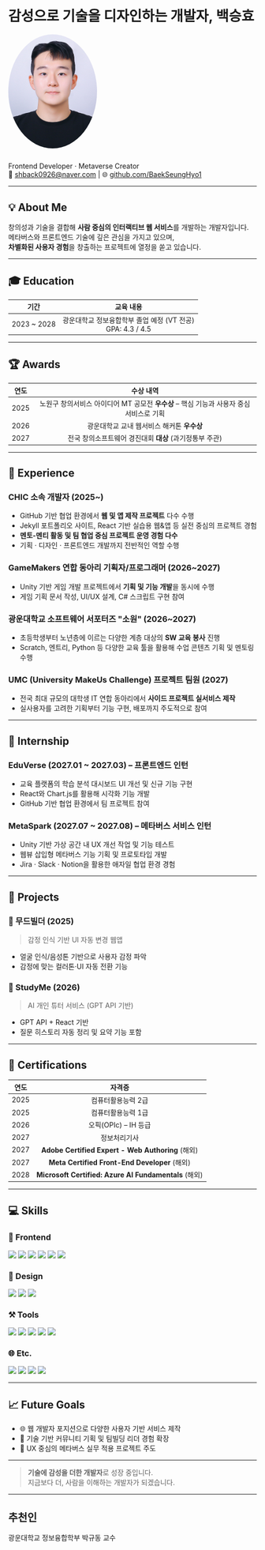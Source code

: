 # 감성으로 기<span style="font-family: 'Noto Sans KR';">술</span>을 디자인하는 개발자, 백승효

<img src="assets/img/profile.jpg" alt="SeungHyo Baek" width="180" style="border-radius: 50%; margin-bottom: 10px;" />

Frontend Developer · Metaverse Creator  
📧 shback0926@naver.com | 🌐 [github.com/BaekSeungHyo1](https://github.com/BaekSeungHyo1)

---

## 💡 About Me

창의성과 기술을 결합해 **사람 중심의 인터랙티브 웹 서비스**를 개발하는 개발자입니다.<br>
메타버스와 프론트엔드 기술에 깊은 관심을 가지고 있으며,<br>
**차별화된 사용자 경험**을 창출하는 프로젝트에 열정을 쏟고 있습니다.

---

## 🎓 Education

|    기간     |                           교육 내용                           |
| :---------: | :-----------------------------------------------------------: |
| 2023 ~ 2028 | 광운대학교 정보융합학부 졸업 예정 (VT 전공)<br>GPA: 4.3 / 4.5 |

---

## 🏆 Awards

| 연도 |                                        수상 내역                                        |
| :--: | :-------------------------------------------------------------------------------------: |
| 2025 | 노원구 창의서비스 아이디어 MT 공모전 **우수상** – 핵심 기능과 사용자 중심 서비스로 기획 |
| 2026 |                       광운대학교 교내 웹서비스 해커톤 **우수상**                        |
| 2027 |                 전국 창의소프트웨어 경진대회 **대상** (과기정통부 주관)                 |

---

## 💼 Experience

### CHIC 소속 개발자 (2025~)

- GitHub 기반 협업 환경에서 **웹 및 앱 제작 프로젝트** 다수 수행
- Jekyll 포트폴리오 사이트, React 기반 실습용 웹&앱 등 실전 중심의 프로젝트 경험
- **멘토-멘티 활동 및 팀 협업 중심 프로젝트 운영 경험 다수**
- 기획 · 디자인 · 프론트엔드 개발까지 전반적인 역할 수행

### GameMakers 연합 동아리 기획자/프로그래머 (2026~2027)

- Unity 기반 게임 개발 프로젝트에서 **기획 및 기능 개발**을 동시에 수행
- 게임 기획 문서 작성, UI/UX 설계, C# 스크립트 구현 참여

### 광운대학교 소프트웨어 서포터즈 "소원" (2026~2027)

- 초등학생부터 노년층에 이르는 다양한 계층 대상의 **SW 교육 봉사** 진행
- Scratch, 엔트리, Python 등 다양한 교육 툴을 활용해 수업 콘텐츠 기획 및 멘토링 수행

### UMC (University MakeUs Challenge) 프로젝트 팀원 (2027)

- 전국 최대 규모의 대학생 IT 연합 동아리에서 **사이드 프로젝트 실서비스 제작**
- 실사용자를 고려한 기획부터 기능 구현, 배포까지 주도적으로 참여

---

## 🧳 Internship

### EduVerse (2027.01 ~ 2027.03) – 프론트엔드 인턴

- 교육 플랫폼의 학습 분석 대시보드 UI 개선 및 신규 기능 구현
- React와 Chart.js를 활용해 시각화 기능 개발
- GitHub 기반 협업 환경에서 팀 프로젝트 참여

### MetaSpark (2027.07 ~ 2027.08) – 메타버스 서비스 인턴

- Unity 기반 가상 공간 내 UX 개선 작업 및 기능 테스트
- 웹뷰 삽입형 메타버스 기능 기획 및 프로토타입 개발
- Jira · Slack · Notion을 활용한 애자일 협업 환경 경험

---

## 🚀 Projects

### 🧠 무드빌더 (2025)

> 감정 인식 기반 UI 자동 변경 웹앱

- 얼굴 인식/음성톤 기반으로 사용자 감정 파악
- 감정에 맞는 컬러톤·UI 자동 전환 기능

### 🧪 StudyMe (2026)

> AI 개인 튜터 서비스 (GPT API 기반)

- GPT API + React 기반
- 질문 히스토리 자동 정리 및 요약 기능 포함

---

## 📜 Certifications

| 연도 |                        자격증                         |
| :--: | :---------------------------------------------------: |
| 2025 |                  컴퓨터활용능력 2급                   |
| 2025 |                  컴퓨터활용능력 1급                   |
| 2026 |                 오픽(OPIc) – IH 등급                  |
| 2027 |                     정보처리기사                      |
| 2027 |   **Adobe Certified Expert - Web Authoring** (해외)   |
| 2027 |     **Meta Certified Front-End Developer** (해외)     |
| 2028 | **Microsoft Certified: Azure AI Fundamentals** (해외) |

---

## 💻 Skills

### 🧩 Frontend

<img src="https://img.shields.io/badge/HTML5-E34F26?style=flat&logo=html5&logoColor=white"/>
<img src="https://img.shields.io/badge/CSS3-1572B6?style=flat&logo=css3&logoColor=white"/>
<img src="https://img.shields.io/badge/JavaScript-F7DF1E?style=flat&logo=javascript&logoColor=black"/>
<img src="https://img.shields.io/badge/TypeScript-3178C6?style=flat&logo=typescript&logoColor=white"/>
<img src="https://img.shields.io/badge/React-61DAFB?style=flat&logo=react&logoColor=black"/>
<img src="https://img.shields.io/badge/Next.js-000000?style=flat&logo=next.js&logoColor=white"/><br>

### 🎨 Design

<img src="https://img.shields.io/badge/Figma-F24E1E?style=flat&logo=figma&logoColor=white"/>
<img src="https://img.shields.io/badge/AdobeXD-FF61F6?style=flat&logo=adobexd&logoColor=white"/>
<img src="https://img.shields.io/badge/Illustrator-FF9A00?style=flat&logo=adobeillustrator&logoColor=white"/><br>

### ⚒️ Tools

<img src="https://img.shields.io/badge/Git-F05032?style=flat&logo=git&logoColor=white"/> 
<img src="https://img.shields.io/badge/GitHub-181717?style=flat&logo=github&logoColor=white"/> 
<img src="https://img.shields.io/badge/Notion-000000?style=flat&logo=notion&logoColor=white"/> 
<img src="https://img.shields.io/badge/Slack-4A154B?style=flat&logo=slack&logoColor=white"/> 
<img src="https://img.shields.io/badge/VSCode-007ACC?style=flat&logo=visualstudiocode&logoColor=white"/><br>

### 🌐 Etc.

<img src="https://img.shields.io/badge/Python-3776AB?style=flat&logo=python&logoColor=white"/> 
<img src="https://img.shields.io/badge/Unity-FFFFFF?style=flat&logo=unity&logoColor=black"/> 
<img src="https://img.shields.io/badge/Jekyll-CC0000?style=flat&logo=jekyll&logoColor=white"/> 
<img src="https://img.shields.io/badge/ChatGPT-10A37F?style=flat&logo=openai&logoColor=white"/>

---

## 📈 Future Goals

- 🌐 웹 개발자 포지션으로 다양한 사용자 기반 서비스 제작
- 🧠 기술 기반 커뮤니티 기획 및 팀빌딩 리더 경험 확장
- 🎯 UX 중심의 메타버스 실무 적용 프로젝트 주도

---

> **기술에 감성을 더한 개발자**로 성장 중입니다.  
> 지금보다 더, 사람을 이해하는 개발자가 되겠습니다.

---

## 추천인

광운대학교 정보융합학부 박규동 교수
